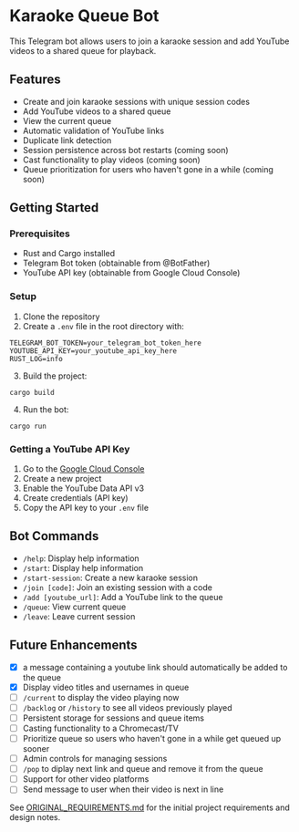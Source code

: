 # Karaoke Queue Bot

This Telegram bot allows users to join a karaoke session and add YouTube videos to a shared queue for playback.

## Features

- Create and join karaoke sessions with unique session codes
- Add YouTube videos to a shared queue
- View the current queue
- Automatic validation of YouTube links
- Duplicate link detection
- Session persistence across bot restarts (coming soon)
- Cast functionality to play videos (coming soon)
- Queue prioritization for users who haven't gone in a while (coming soon)

## Getting Started

### Prerequisites

- Rust and Cargo installed
- Telegram Bot token (obtainable from @BotFather)
- YouTube API key (obtainable from Google Cloud Console)

### Setup

1. Clone the repository
2. Create a `.env` file in the root directory with:
```
TELEGRAM_BOT_TOKEN=your_telegram_bot_token_here
YOUTUBE_API_KEY=your_youtube_api_key_here
RUST_LOG=info
```
3. Build the project:
```
cargo build
```
4. Run the bot:
```
cargo run
```

### Getting a YouTube API Key

1. Go to the [Google Cloud Console](https://console.cloud.google.com/)
2. Create a new project
3. Enable the YouTube Data API v3
4. Create credentials (API key)
5. Copy the API key to your `.env` file

## Bot Commands

- `/help`: Display help information
- `/start`: Display help information
- `/start-session`: Create a new karaoke session
- `/join [code]`: Join an existing session with a code
- `/add [youtube_url]`: Add a YouTube link to the queue
- `/queue`: View current queue
- `/leave`: Leave current session

## Future Enhancements

- [x] a message containing a youtube link should automatically be added to the queue
- [x] Display video titles and usernames in queue
- [ ] `/current` to display the video playing now
- [ ] `/backlog` or `/history` to see all videos previously played
- [ ] Persistent storage for sessions and queue items
- [ ] Casting functionality to a Chromecast/TV
- [ ] Prioritize queue so users who haven't gone in a while get queued up sooner
- [ ] Admin controls for managing sessions
- [ ] `/pop` to diplay next link and queue and remove it from the queue
- [ ] Support for other video platforms
- [ ] Send message to user when their video is next in line

See [ORIGINAL_REQUIREMENTS.md](ORIGINAL_REQUIREMENTS.md) for the initial project requirements and design notes.


